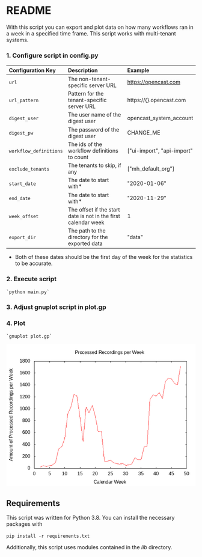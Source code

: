 # README

With this script you can export and plot data on how many workflows ran in a week in a specified time frame.
This script works with multi-tenant systems.

### 1. Configure script in config.py

| Configuration Key      | Description                                                    | Example                    |
| :--------------------- | :------------------------------------------------------------- | :------------------------- |
| `url`                  | The non-tenant-specific server URL                             | https://opencast.com       |
| `url_pattern`          | Pattern for the tenant-specific server URL                     | https://{}.opencast.com    |
| `digest_user`          | The user name of the digest user                               | opencast_system_account    |
| `digest_pw`            | The password of the digest user                                | CHANGE_ME                  | 
| `workflow_definitions` | The ids of the workflow definitions to count                   | ["ui-import", "api-import" |
| `exclude_tenants`      | The tenants to skip, if any                                    | \["mh_default_org"\]       |
| `start_date`           | The date to start with\*                                       | "2020-01-06"               |
| `end_date`             | The date to start with\*                                       | "2020-11-29"               |
| `week_offset`          | The offset if the start date is not in the first calendar week | 1                          |
| `export_dir`           | The path to the directory for the exported data                | "data"                     |

* Both of these dates should be the first day of the week for the statistics to be accurate.

### 2. Execute script

    `python main.py`

### 3. Adjust gnuplot script in plot.gp

### 4. Plot
   
    `gnuplot plot.gp`

![image](demo_plot.png)

## Requirements

This script was written for Python 3.8. You can install the necessary packages with

`pip install -r requirements.txt`

Additionally, this script uses modules contained in the _lib_ directory.